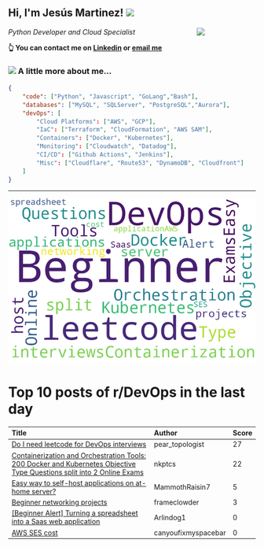 <!--
**jmartinezl/jmartinezl** is a ✨ _special_ ✨ repository because its `README.md` (this file) appears on your GitHub profile.

Here are some ideas to get you started:

- 🔭 I’m currently working on ...
- 🌱 I’m currently learning ...
- 👯 I’m looking to collaborate on ...
- 🤔 I’m looking for help with ...
- 💬 Ask me about ...
- 📫 How to reach me: ...
- 😄 Pronouns: ...
- ⚡ Fun fact: ...
-->

<h2>Hi, I'm Jesús Martinez! <img src="https://media.giphy.com/media/WUlplcMpOCEmTGBtBW/giphy.gif" width="30"> </h2>
<img align='right' src="https://media.giphy.com/media/NytMLKyiaIh6VH9SPm/giphy.gif" width="120">
<p><em>Python Developer and Cloud Specialist
</em></p>

**👆 You can contact me on [Linkedin](https://www.linkedin.com/in/jes%C3%BAs-martinez-2b7b10104/) or [email me](mailto:jesus.mtz.lorenzo@gmail.com)**

### <img src="https://media.giphy.com/media/VgCDAzcKvsR6OM0uWg/giphy.gif" width="50"> A little more about me...  

```json
{
    "code": ["Python", "Javascript", "GoLang","Bash"],
    "databases": ["MySQL", "SQLServer", "PostgreSQL","Aurora"],
    "devOps": [
        "Cloud Platforms": ["AWS", "GCP"],
        "IaC": ["Terraform", "CloudFormation", "AWS SAM"],
        "Containers": ["Docker", "Kubernetes"],
        "Monitoring": ["Cloudwatch", "Datadog"],
        "CI/CD": ["Github Actions", "Jenkins"],
        "Misc": ["Cloudflare", "Route53", "DynamoDB", "Cloudfront"]
    ]
}
```
---

![Wordcloud](./cloud.png)

# Top 10 posts of r/DevOps in the last day

| Title | Author | Score |
|:---|:---|:---|
| [Do I need leetcode for DevOps interviews](https://www.reddit.com/r/devops/comments/15vmfyj/do_i_need_leetcode_for_devops_interviews/) | pear_topologist | 27 |
| [Containerization and Orchestration Tools: 200 Docker and Kubernetes Objective Type Questions split into 2 Online Exams](https://www.reddit.com/r/devops/comments/15vzz6f/containerization_and_orchestration_tools_200/) | nkptcs | 22 |
| [Easy way to self-host applications on at-home server?](https://www.reddit.com/r/devops/comments/15vi25s/easy_way_to_selfhost_applications_on_athome_server/) | MammothRaisin7 | 5 |
| [Beginner networking projects](https://www.reddit.com/r/devops/comments/15w9a1d/beginner_networking_projects/) | frameclowder | 3 |
| [[Beginner Alert] Turning a spreadsheet into a Saas web application](https://www.reddit.com/r/devops/comments/15vftxi/beginner_alert_turning_a_spreadsheet_into_a_saas/) | Arlindog1 | 0 |
| [AWS SES cost](https://www.reddit.com/r/devops/comments/15vnwm7/aws_ses_cost/) | canyoufixmyspacebar | 0 |
